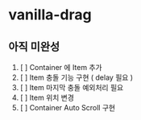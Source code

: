 # vanilla-drag
 
## 아직 미완성 
1. [ ] Container 에 Item 추가 
2. [ ] Item 충돌 기능 구현 ( delay 필요 ) 
3. [ ] Item 마지막 충돌 예외처리 필요
4. [ ] Item 위치 변경 
5. [ ] Container Auto Scroll 구현